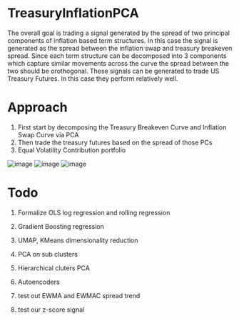# TreasuryInflationPCA
The overall goal is trading a signal generated by the spread of two principal components of inflation based term structures. In this case the signal is generated as the spread between the inflation swap and treasury breakeven spread. Since each term structure can be decomposed into 3 components which capture similar movements across the curve the spread between the two should be orothogonal. These signals can be generated to trade US Treasury Futures. In this case they perform relatively well.


# Approach
1. First start by decomposing the Treasury Breakeven Curve and Inflation Swap Curve via PCA
2. Then trade the treasury futures based on the spread of those PCs
3. Equal Volatility Contribution portfolio

![image](https://github.com/user-attachments/assets/bfe7666b-518c-4866-9681-2990eac2b5bc)
![image](https://github.com/user-attachments/assets/134306bc-c59a-4bb5-9425-bb0e31af5fc9)
![image](https://github.com/user-attachments/assets/ef015548-4d9d-48e7-a26a-3fd26545a702)

# Todo

1. Formalize OLS log regression and rolling regression
4. Gradient Boosting regression
5. UMAP, KMeans dimensionality reduction
6. PCA on sub clusters
7. Hierarchical cluters PCA
8. Autoencoders


2. test out EWMA and EWMAC spread trend
3. test our z-score signal

